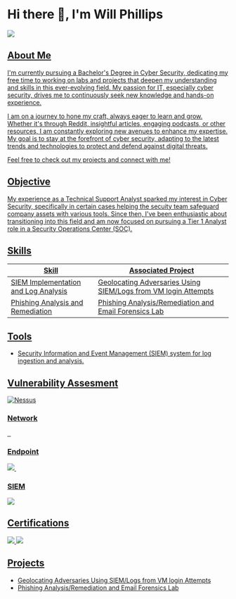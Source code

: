 # Hi there 👋, I'm Will Phillips
<a href="https://linkedin.com/in/william-phillips12"><img src="https://img.shields.io/badge/-LinkedIn-0072b1?&style=for-the-badge&logo=linkedin&logoColor=white" />
## About Me
I'm currently pursuing a Bachelor's Degree in Cyber Security, dedicating my free time to working on labs and projects that deepen my understanding and skills in this ever-evolving field. My passion for IT, especially cyber security, drives me to continuously seek new knowledge and hands-on experience.

I am on a journey to hone my craft, always eager to learn and grow. Whether it's through Reddit, insightful articles, engaging podcasts, or other resources, I am constantly exploring new avenues to enhance my expertise. My goal is to stay at the forefront of cyber security, adapting to the latest trends and technologies to protect and defend against digital threats.

Feel free to check out my projects and connect with me!
## Objective
My experience as a Technical Support Analyst sparked my interest in Cyber Security, specifically in certain cases helping the secuity team safeguard company assets with various tools. Since then, I've been enthusiastic about transitioning into this field and am now focused on pursuing a Tier 1 Analyst role in a Security Operations Center (SOC).
## Skills

| Skill                                         | Associated Project         |
|-----------------------------------------------|----------------------------|
| SIEM Implementation and Log Analysis          | <a href="https://github.com/Willphillips96/Azure-SIEM-Honeypot-Lab">Geolocating Adversaries Using SIEM/Logs from VM login Attempts</a>|
| Phishing Analysis and Remediation      | <a href="https://github.com/Willphillips96/Phishing-Analysis-and-Email-Forensics-Lab">Phishing Analysis/Remediation and Email Forensics Lab</a>||

## Tools
- Security Information and Event Management (SIEM) system for log ingestion and analysis.

## Vulnerability Assesment
![Nessus](https://img.shields.io/badge/-Nessus-yellow?style=for-the-badge&logo=Nessus&logoColor=white)

### Network
<div>
    <img src="" />
    <img src="" />
    <img src="" />
</div>

### Endpoint
<div>
    <img src="https://img.shields.io/badge/-Microsoft_Defender_for_Endpoint-00A4EF?&style=for-the-badge&logo=Microsoft&logoColor=white" />
    <img src="" />
</div>

### SIEM
<div>
    <img src="https://img.shields.io/badge/-Microsoft_Sentinel-0078D4?&style=for-the-badge&logo=Microsoft&logoColor=white" />
</div>

## Certifications
<div>
<img src="https://img.shields.io/badge/-Security%2B-FF0000?&style=for-the-badge&logo=CompTIA&logoColor=white" />
<img src="https://img.shields.io/badge/-Azure%20Fundamentals-0078D4?&style=for-the-badge&logo=Microsoft%20Azure&logoColor=white" />
</div>

## Projects
- <a href="https://github.com/Willphillips96/Azure-SIEM-Honeypot-Lab">Geolocating Adversaries Using SIEM/Logs from VM login Attempts</a>
- <a href="https://github.com/Willphillips96/Phishing-Analysis-and-Email-Forensics-Lab">Phishing Analysis/Remediation and Email Forensics Lab</a>
